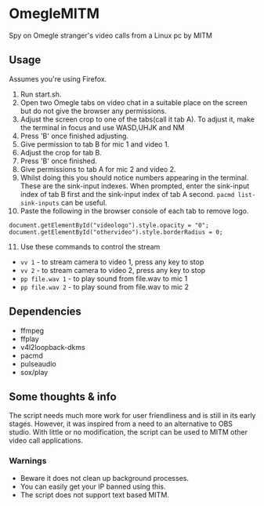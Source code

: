 # OmegleMITM
Spy on Omegle stranger's video calls from a Linux pc by MITM

## Usage
Assumes you're using Firefox.

1. Run start.sh.
2. Open two Omegle tabs on video chat in a suitable place on the screen but do not give the browser any permissions.
3. Adjust the screen crop to one of the tabs(call it tab A). To adjust it, make the terminal in focus and use WASD,UHJK and NM
4. Press 'B' once finished adjusting.
5. Give permission to tab B for mic 1 and video 1.
6. Adjust the crop for tab B.
7. Press 'B' once finished.
8. Give permissions to tab A for mic 2 and video 2.
9. Whilst doing this you should notice numbers appearing in the terminal. These are the sink-input indexes. When prompted, enter the sink-input index of tab B first and the sink-input index of tab A second. `pacmd list-sink-inputs` can be useful.
10. Paste the following in the browser console of each tab to remove logo.
```console
document.getElementById("videologo").style.opacity = "0";
document.getElementById("othervideo").style.borderRadius = 0;
```
11. Use these commands to control the stream
* `vv 1` - to stream camera to video 1, press any key to stop
* `vv 2` - to stream camera to video 2, press any key to stop
* `pp file.wav 1` - to play sound from file.wav to mic 1
* `pp file.wav 2` - to play sound from file.wav to mic 2

## Dependencies

* ffmpeg
* ffplay
* v4l2loopback-dkms
* pacmd
* pulseaudio
* sox/play

## Some thoughts & info
The script needs much more work for user friendliness and is still in its early stages. However, it was inspired from a need to an alternative to OBS studio. With little or no modification, the script can be used to MITM other video call applications.

### Warnings ###
* Beware it does not clean up background processes.
* You can easily get your IP banned using this.
* The script does not support text based MITM.
